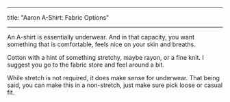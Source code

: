 ***

title: "Aaron A-Shirt: Fabric Options"

***

An A-shirt is essentially underwear. And in that capacity, you want something that is comfortable, feels nice on your skin and breaths.

Cotton with a hint of something stretchy, maybe rayon, or a fine knit. I suggest you go to the fabric store and feel around a bit.

<Note>

While stretch is not required, it does make sense for underwear. That being said, you can make this in a non-stretch, just make sure pick loose or casual fit.

</Note>
